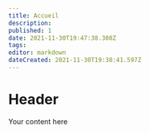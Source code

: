 ```yaml
---
title: Accueil
description: 
published: 1
date: 2021-11-30T19:47:38.308Z
tags: 
editor: markdown
dateCreated: 2021-11-30T19:38:41.597Z
---
```


# Header
Your content here